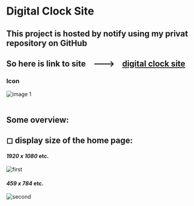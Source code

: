 # Digital Clock Site
## This project is hosted by notify using my privat repository on GitHub
## So here is link to site &nbsp;&nbsp; ---> &nbsp;&nbsp; **[digital clock site](https://digital-clocksite.netlify.app/)**
### Icon 
![image 1](https://github.com/eliya72/PROJECTS/assets/53794805/8ce3ffe8-ce51-43f4-bf70-dd59c4bf281c)
<br></br>
## Some overview:
## ◻ display size of the home page:
#### *1920 x 1080* etc.
![first](https://github.com/eliya72/PROJECTS/assets/53794805/bf30a5d9-36f0-47b6-98dc-4514c6e56337)
#### *459 x 784* etc.
![second](https://github.com/eliya72/PROJECTS/assets/53794805/54455511-0831-4697-bc04-b09882b4b5d9)
